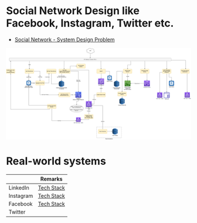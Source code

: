 # Social Network Design like Facebook, Instagram, Twitter etc.
- [Social Network - System Design Problem](SocialNetworkDesignProblem.md)

![](SocialNetworkDesignProblemHLD.png)

# Real-world systems

|           | Remarks                             |
|-----------|-------------------------------------|
| LinkedIn  | [Tech Stack](../../4_TechStacksRealWorld/LinkedInTechStack.md)  |
| Instagram | [Tech Stack](../../4_TechStacksRealWorld/InstagramTechStack.md) |
| Facebook  | [Tech Stack](../../4_TechStacksRealWorld/FacebookTechStack.md)  |
| Twitter   |                                     |





